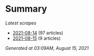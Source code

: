 # Summary
*Latest scrapes*
* [2021-08-14](https://github.com/nuuuwan/news_lk/blob/data/news_lk.2021-08-14.json) (97 articles)
* [2021-08-15](https://github.com/nuuuwan/news_lk/blob/data/news_lk.2021-08-15.json) (9 articles)

*Generated at 03:09AM, August 15, 2021*